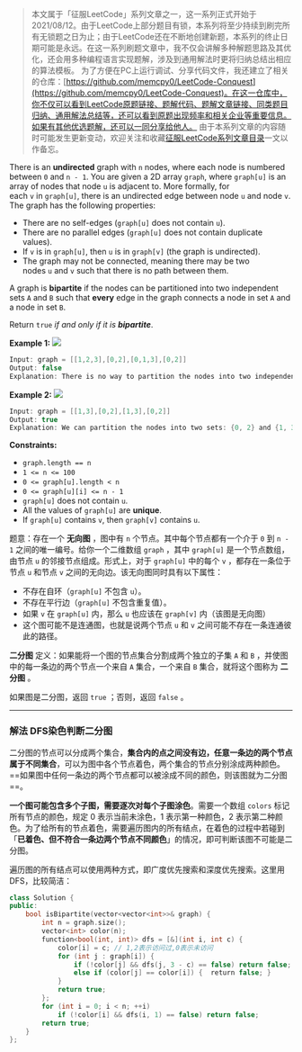 > 本文属于「征服LeetCode」系列文章之一，这一系列正式开始于2021/08/12。由于LeetCode上部分题目有锁，本系列将至少持续到刷完所有无锁题之日为止；由于LeetCode还在不断地创建新题，本系列的终止日期可能是永远。在这一系列刷题文章中，我不仅会讲解多种解题思路及其优化，还会用多种编程语言实现题解，涉及到通用解法时更将归纳总结出相应的算法模板。
> <b></b>
> 为了方便在PC上运行调试、分享代码文件，我还建立了相关的仓库：[https://github.com/memcpy0/LeetCode-Conquest](https://github.com/memcpy0/LeetCode-Conquest)。在这一仓库中，你不仅可以看到LeetCode原题链接、题解代码、题解文章链接、同类题目归纳、通用解法总结等，还可以看到原题出现频率和相关企业等重要信息。如果有其他优选题解，还可以一同分享给他人。
> <b></b>
> 由于本系列文章的内容随时可能发生更新变动，欢迎关注和收藏[征服LeetCode系列文章目录](https://memcpy0.blog.csdn.net/article/details/119656559)一文以作备忘。

There is an **undirected** graph with `n` nodes, where each node is numbered between `0` and `n - 1`. You are given a 2D array `graph`, where `graph[u]` is an array of nodes that node `u` is adjacent to. More formally, for each `v` in `graph[u]`, there is an undirected edge between node `u` and node `v`. The graph has the following properties:

-   There are no self-edges (`graph[u]` does not contain `u`).
-   There are no parallel edges (`graph[u]` does not contain duplicate values).
-   If `v` is in `graph[u]`, then `u` is in `graph[v]` (the graph is undirected).
-   The graph may not be connected, meaning there may be two nodes `u` and `v` such that there is no path between them.

A graph is **bipartite** if the nodes can be partitioned into two independent sets `A` and `B` such that **every** edge in the graph connects a node in set `A` and a node in set `B`.

Return `true` _if and only if it is **bipartite**_.

**Example 1:**
![](https://assets.leetcode.com/uploads/2020/10/21/bi2.jpg)

```java
Input: graph = [[1,2,3],[0,2],[0,1,3],[0,2]]
Output: false
Explanation: There is no way to partition the nodes into two independent sets such that every edge connects a node in one and a node in the other.
```
**Example 2:**
![](https://assets.leetcode.com/uploads/2020/10/21/bi1.jpg)

```java
Input: graph = [[1,3],[0,2],[1,3],[0,2]]
Output: true
Explanation: We can partition the nodes into two sets: {0, 2} and {1, 3}.
```
**Constraints:**
-   `graph.length == n`
-   `1 <= n <= 100`
-   `0 <= graph[u].length < n`
-   `0 <= graph[u][i] <= n - 1`
-   `graph[u]` does not contain `u`.
-   All the values of `graph[u]` are **unique**.
-   If `graph[u]` contains `v`, then `graph[v]` contains `u`.

题意：存在一个 **无向图** ，图中有 `n` 个节点。其中每个节点都有一个介于 `0` 到 `n - 1` 之间的唯一编号。给你一个二维数组 `graph` ，其中 `graph[u]` 是一个节点数组，由节点 `u` 的邻接节点组成。形式上，对于 `graph[u]` 中的每个 `v` ，都存在一条位于节点 `u` 和节点 `v` 之间的无向边。该无向图同时具有以下属性：
-   不存在自环（`graph[u]` 不包含 `u`）。
-   不存在平行边（`graph[u]` 不包含重复值）。
-   如果 `v` 在 `graph[u]` 内，那么 `u` 也应该在 `graph[v]` 内（该图是无向图）
-   这个图可能不是连通图，也就是说两个节点 `u` 和 `v` 之间可能不存在一条连通彼此的路径。

**二分图** 定义：如果能将一个图的节点集合分割成两个独立的子集 `A` 和 `B` ，并使图中的每一条边的两个节点一个来自 `A` 集合，一个来自 `B` 集合，就将这个图称为 **二分图** 。

如果图是二分图，返回 `true` ；否则，返回 `false` 。

---
### 解法 DFS染色判断二分图
二分图的节点可以分成两个集合，**集合内的点之间没有边，任意一条边的两个节点属于不同集合**，可以为图中各个节点着色，两个集合的节点分别涂成两种颜色。==如果图中任何一条边的两个节点都可以被涂成不同的颜色，则该图就为二分图==。

**一个图可能包含多个子图，需要逐次对每个子图涂色**。需要一个数组 `colors` 标记所有节点的颜色，规定 $0$ 表示当前未涂色，$1$ 表示第一种颜色，$2$ 表示第二种颜色。为了给所有的节点着色，需要遍历图内的所有结点，在着色的过程中若碰到「**已着色、但不符合一条边两个节点不同颜色**」的情况，即可判断该图不可能是二分图。

遍历图的所有结点可以使用两种方式，即广度优先搜索和深度优先搜索。这里用DFS，比较简洁：
```cpp
class Solution {
public:
    bool isBipartite(vector<vector<int>>& graph) {
        int n = graph.size();
        vector<int> color(n);
        function<bool(int, int)> dfs = [&](int i, int c) {
            color[i] = c; // 1,2表示访问过,0表示未访问
            for (int j : graph[i]) {
                if (!color[j] && dfs(j, 3 - c) == false) return false;
                else if (color[j] == color[i]) {  return false; }
            }
            return true;
        };
        for (int i = 0; i < n; ++i)
            if (!color[i] && dfs(i, 1) == false) return false;
        return true;
    }
};
```